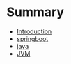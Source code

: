 # Summary

* [Introduction](README.md)
* [springboot](note/springboot.md)
* [java](note/java.md)
* [JVM](note/JVM.md)

